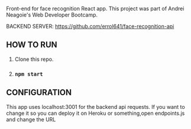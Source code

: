Front-end for face recognition React app. This project was part of Andrei Neagoie's Web Developer Bootcamp.


BACKEND SERVER: https://github.com/errol641/face-recognition-api

## HOW TO RUN

1. Clone this repo.
2. ### `npm start`

## CONFIGURATION

This app uses localhost:3001 for the backend api requests.
If you want to change it so you can deploy it on Heroku or something,open endpoints.js and change the URL
